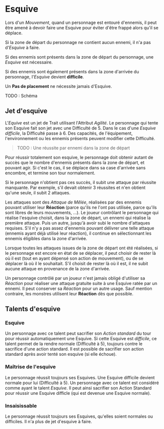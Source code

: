 # Esquive

Lors d'un _Mouvement_, quand un personnage est entouré d'ennemis, il peut être amené à devoir faire une Esquive pour éviter d'être frappé alors qu'il se déplace.

Si la zone de départ du personnage ne contient aucun ennemi, il n'a pas d'_Esquive_ à faire.

Si des ennemis sont présents dans la zone de départ du personnage, une _Esquive_ est nécessaire.

Si des ennemis sont également présents dans la zone d'arrivée du personnage, l'_Esquive_ devient **difficile**.

Un **Pas de placement** ne nécessite jamais d'Esquive.

TODO : Schéma

## Jet d'esquive

L'_Equive_ est un jet de Trait utilisant l'Attribut _Agilité_. Le personnage qui tente son Esquive fait son jet avec une Difficulté de 5. Dans le cas d'une _Esquive difficile_, la Difficulté passe à 6. Des capacités, de l'équipement, l'environnement ou les ennemis présents peuvent modifier cette Difficulté.

> TODO : Une réussite par ennemi dans la zone de départ

Pour réussir totalement son esquive, le personnage doit obtenir autant de succès que le nombre d'ennemis présents dans la zone de départ, et pouvant agir. Si c'est le cas, il se déplace dans sa case d'arrivée sans encombre, et termine son tour normalement.

Si le personnage n'obtient pas ces succès, il subit une attaque par réussite manquante. Par exemple, s'il devait obtenir 3 réussites et n'en obtient qu'une seule, il subit 2 attaques.

Les attaques sont des _Attaque de Mêlée_, réalisées par des ennemis pouvant utiliser leur **Réaction** (parce qu'ils ne l'ont pas utilisée, parce qu'ils sont libres de leurs mouvements, ...). Le joueur contrôlant le personnage qui réalise l'esquive choisit, dans la zone de départ, un ennemi qui réalise la première attaque. Puis un autre, jusqu'à avoir subi le nombre d'attaques requises. S'il n'y a pas assez d'ennemis pouvant délivrer une telle attaque (ennemis ayant déjà utilisé leur réaction), il continue en sélectionnant les ennemis éligibles dans la zone d'arrivée.

Lorsque toutes les attaques issues de la zone de départ ont été réalisées, si le personnage est encore en état de se déplacer, il peut choisir de rester là où il est (tout en ayant dépensé son action de mouvement), ou de se déplacer là où il le souhaitait. S'il choisit de rester là où il est, il ne subit aucune attaque en provenance de la zone d'arrivée.

Un personnage contrôlé par un joueur n'est jamais obligé d'utiliser sa _Réaction_ pour réaliser une attaque gratuite suite à une Esquive ratée par un ennemi. Il peut conserver sa _Réaction_ pour un autre usage. Sauf mention contraire, les monstres utilisent leur **Réaction** dès que possible.

## Talents d'esquive

### Esquive

Un personnage avec ce talent peut sacrifier son _Action standard_ du tour pour réussir automatiquement une Esquive. Si cette Esquive est _difficile_, ce talent permet de la rendre normale (Difficulté à 5), toujours contre le sacrifice d'une action standard. Il est possible de sacrifier son action standard après avoir tenté son esquive (si elle échoue).

### Maîtrise de l'esquive

Le personnage réussit toujours ses Esquives. Une Esquive difficile devient normale pour lui (Difficulté à 5). Un personnage avec ce talent est considéré comme ayant le talent _Esquive_. Il peut ainsi sacrifier son Action Standard pour réussir une Esquive difficle (qui est devenue une Esquive normale).

### Insaisissable

Le personnage réussit toujours ses Esquives, qu'elles soient normales ou difficiles. Il n'a plus de jet d'esquive à faire.
